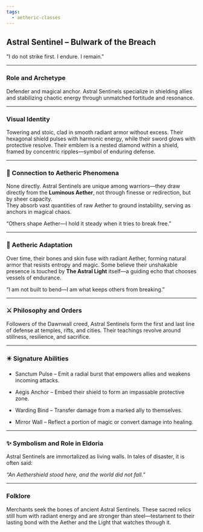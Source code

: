 ```yaml
---
tags:
  - aetheric-classes
---
```

## Astral Sentinel – Bulwark of the Breach

"I do not strike first. I endure. I remain."

---

### Role and Archetype

Defender and magical anchor. Astral Sentinels specialize in shielding allies and stabilizing chaotic energy through unmatched fortitude and resonance.

---

### Visual Identity

Towering and stoic, clad in smooth radiant armor without excess. Their hexagonal shield pulses with harmonic energy, while their sword glows with protective resolve. Their emblem is a nested diamond within a shield, framed by concentric ripples—symbol of enduring defense.

---

### 💠 Connection to Aetheric Phenomena

None directly. Astral Sentinels are unique among warriors—they draw directly from the **Luminous Aether**, not through finesse or redirection, but by sheer capacity.  
They absorb vast quantities of raw Aether to ground instability, serving as anchors in magical chaos.

“Others shape Aether—I hold it steady when it tries to break free.”

---

### 🦴 Aetheric Adaptation

Over time, their bones and skin fuse with radiant Aether, forming natural armor that resists entropy and magic. Some believe their unshakable presence is touched by  **The Astral Light** itself—a guiding echo that chooses vessels of endurance.

“I am not built to bend—I am what keeps others from breaking.”

---

### ⚔️ Philosophy and Orders

Followers of the Dawnwall creed, Astral Sentinels form the first and last line of defense at temples, rifts, and cities. Their teachings revolve around stillness, resilience, and sacrifice.

---

### ✴️ Signature Abilities

- Sanctum Pulse – Emit a radial burst that empowers allies and weakens incoming attacks.  
      
- Aegis Anchor – Embed their shield to form an impassable protective zone.  
      
- Warding Bind – Transfer damage from a marked ally to themselves.  
      
- Mirror Wall – Reflect a portion of magic or convert damage into healing.  
      

---

### ✨ Symbolism and Role in Eldoria

Astral Sentinels are immortalized as living walls. In tales of disaster, it is often said: 

*“An Aethershield stood here, and the world did not fall.”*

---

### Folklore

Merchants seek the bones of ancient Astral Sentinels. These sacred relics still hum with radiant energy and are stronger than steel—testament to their lasting bond with the Aether and the Light that watches through it.

